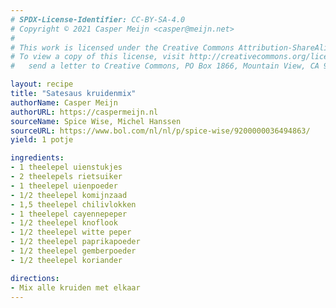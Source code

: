 ```yaml
---
# SPDX-License-Identifier: CC-BY-SA-4.0
# Copyright © 2021 Casper Meijn <casper@meijn.net>
# 
# This work is licensed under the Creative Commons Attribution-ShareAlike 4.0 International License. 
# To view a copy of this license, visit http://creativecommons.org/licenses/by-sa/4.0/ or 
#   send a letter to Creative Commons, PO Box 1866, Mountain View, CA 94042, USA.

layout: recipe
title: "Satesaus kruidenmix"
authorName: Casper Meijn
authorURL: https://caspermeijn.nl
sourceName: Spice Wise, Michel Hanssen
sourceURL: https://www.bol.com/nl/nl/p/spice-wise/9200000036494863/
yield: 1 potje

ingredients:
- 1 theelepel uienstukjes
- 2 theelepels rietsuiker
- 1 theelepel uienpoeder
- 1/2 theelepel komijnzaad
- 1,5 theelepel chilivlokken
- 1 theelepel cayennepeper
- 1/2 theelepel knoflook
- 1/2 theelepel witte peper
- 1/2 theelepel paprikapoeder
- 1/2 theelepel gemberpoeder
- 1/2 theelepel koriander

directions:
- Mix alle kruiden met elkaar
---
```


